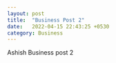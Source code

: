 ```yaml
---
layout: post
title:  "Business Post 2"
date:   2022-04-15 22:43:25 +0530
category: Business
---
```

Ashish Business post 2
